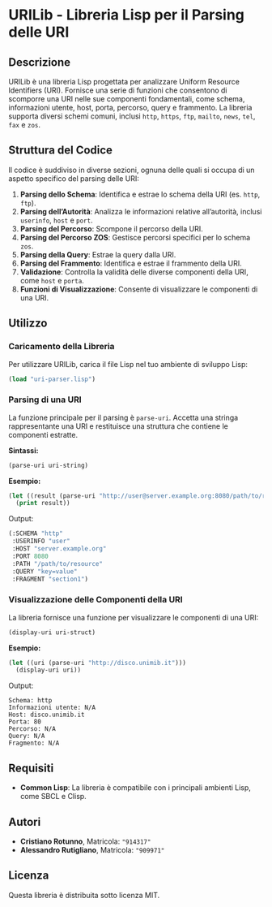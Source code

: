 
# URILib - Libreria Lisp per il Parsing delle URI

## Descrizione

URILib è una libreria Lisp progettata per analizzare Uniform Resource Identifiers (URI). Fornisce una serie di funzioni che consentono di scomporre una URI nelle sue componenti fondamentali, come schema, informazioni utente, host, porta, percorso, query e frammento. La libreria supporta diversi schemi comuni, inclusi `http`, `https`, `ftp`, `mailto`, `news`, `tel`, `fax` e `zos`.

## Struttura del Codice

Il codice è suddiviso in diverse sezioni, ognuna delle quali si occupa di un aspetto specifico del parsing delle URI:

1. **Parsing dello Schema**: Identifica e estrae lo schema della URI (es. `http`, `ftp`).
2. **Parsing dell’Autorità**: Analizza le informazioni relative all’autorità, inclusi `userinfo`, `host` e `port`.
3. **Parsing del Percorso**: Scompone il percorso della URI.
4. **Parsing del Percorso ZOS**: Gestisce percorsi specifici per lo schema `zos`.
5. **Parsing della Query**: Estrae la query dalla URI.
6. **Parsing del Frammento**: Identifica e estrae il frammento della URI.
7. **Validazione**: Controlla la validità delle diverse componenti della URI, come `host` e `porta`.
8. **Funzioni di Visualizzazione**: Consente di visualizzare le componenti di una URI.

## Utilizzo

### Caricamento della Libreria

Per utilizzare URILib, carica il file Lisp nel tuo ambiente di sviluppo Lisp:

```lisp
(load "uri-parser.lisp")
```

### Parsing di una URI

La funzione principale per il parsing è `parse-uri`. Accetta una stringa rappresentante una URI e restituisce una struttura che contiene le componenti estratte.

**Sintassi:**

```lisp
(parse-uri uri-string)
```

**Esempio:**

```lisp
(let ((result (parse-uri "http://user@server.example.org:8080/path/to/resource?key=value#section1")))
  (print result))
```

Output:

```lisp
(:SCHEMA "http"
 :USERINFO "user"
 :HOST "server.example.org"
 :PORT 8080
 :PATH "/path/to/resource"
 :QUERY "key=value"
 :FRAGMENT "section1")
```

### Visualizzazione delle Componenti della URI

La libreria fornisce una funzione per visualizzare le componenti di una URI:

```lisp
(display-uri uri-struct)
```

**Esempio:**

```lisp
(let ((uri (parse-uri "http://disco.unimib.it")))
  (display-uri uri))
```

Output:

```
Schema: http
Informazioni utente: N/A
Host: disco.unimib.it
Porta: 80
Percorso: N/A
Query: N/A
Fragmento: N/A
```

## Requisiti

- **Common Lisp**: La libreria è compatibile con i principali ambienti Lisp, come SBCL e Clisp.

## Autori

- **Cristiano Rotunno**, Matricola: `"914317"`
- **Alessandro Rutigliano**, Matricola: `"909971"`

## Licenza

Questa libreria è distribuita sotto licenza MIT.
